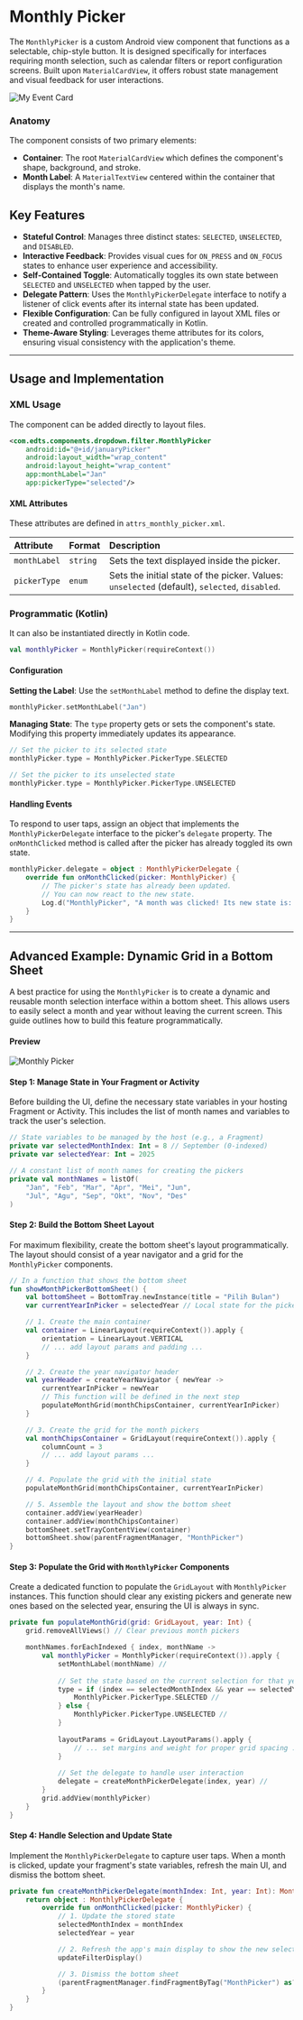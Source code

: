 # Monthly Picker
The `MonthlyPicker` is a custom Android view component that functions as a selectable, chip-style button. It is designed specifically for interfaces requiring month selection, such as calendar filters or report configuration screens. Built upon `MaterialCardView`, it offers robust state management and visual feedback for user interactions.

![My Event Card](https://res.cloudinary.com/fauzanspratama/image/upload/v1759223877/Monthly_Picker_vzp76f.png)

### Anatomy
The component consists of two primary elements:
- **Container**: The root `MaterialCardView` which defines the component's shape, background, and stroke.
- **Month Label**: A `MaterialTextView` centered within the container that displays the month's name.

## Key Features
- **Stateful Control**: Manages three distinct states: `SELECTED`, `UNSELECTED`, and `DISABLED`.
- **Interactive Feedback**: Provides visual cues for `ON_PRESS` and `ON_FOCUS` states to enhance user experience and accessibility.
- **Self-Contained Toggle**: Automatically toggles its own state between `SELECTED` and `UNSELECTED` when tapped by the user.
- **Delegate Pattern**: Uses the `MonthlyPickerDelegate` interface to notify a listener of click events after its internal state has been updated.
- **Flexible Configuration**: Can be fully configured in layout XML files or created and controlled programmatically in Kotlin.
- **Theme-Aware Styling**: Leverages theme attributes for its colors, ensuring visual consistency with the application's theme.

---

## Usage and Implementation

### XML Usage
The component can be added directly to layout files.

```XML
<com.edts.components.dropdown.filter.MonthlyPicker
    android:id="@+id/januaryPicker"
    android:layout_width="wrap_content"
    android:layout_height="wrap_content"
    app:monthLabel="Jan"
    app:pickerType="selected"/>
```

#### XML Attributes
These attributes are defined in `attrs_monthly_picker.xml`.

| Attribute | Format | Description |
| :--- | :--- | :--- |
| `monthLabel` | `string` | Sets the text displayed inside the picker. |
| `pickerType` | `enum` | Sets the initial state of the picker. Values: `unselected` (default), `selected`, `disabled`. |

### Programmatic (Kotlin)
It can also be instantiated directly in Kotlin code.

```Kotlin
val monthlyPicker = MonthlyPicker(requireContext())
```

#### Configuration
**Setting the Label**: Use the `setMonthLabel` method to define the display text.
```Kotlin
monthlyPicker.setMonthLabel("Jan")
```

**Managing State**: The `type` property gets or sets the component's state. Modifying this property immediately updates its appearance.
```Kotlin
// Set the picker to its selected state
monthlyPicker.type = MonthlyPicker.PickerType.SELECTED

// Set the picker to its unselected state
monthlyPicker.type = MonthlyPicker.PickerType.UNSELECTED
```

#### Handling Events
To respond to user taps, assign an object that implements the `MonthlyPickerDelegate` interface to the picker's `delegate` property. The `onMonthClicked` method is called after the picker has already toggled its own state.

```Kotlin
monthlyPicker.delegate = object : MonthlyPickerDelegate {
    override fun onMonthClicked(picker: MonthlyPicker) {
        // The picker's state has already been updated.
        // You can now react to the new state.
        Log.d("MonthlyPicker", "A month was clicked! Its new state is: ${picker.type}")
    }
}
```

---
## Advanced Example: Dynamic Grid in a Bottom Sheet
A best practice for using the `MonthlyPicker` is to create a dynamic and reusable month selection interface within a bottom sheet. This allows users to easily select a month and year without leaving the current screen. This guide outlines how to build this feature programmatically.

#### Preview
![Monthly Picker](https://res.cloudinary.com/fauzanspratama/image/upload/c_scale,w_512/v1759226356/Monthly_Picker_emkoi0.gif)

#### Step 1: Manage State in Your Fragment or Activity
Before building the UI, define the necessary state variables in your hosting Fragment or Activity. This includes the list of month names and variables to track the user's selection.

```Kotlin
// State variables to be managed by the host (e.g., a Fragment)
private var selectedMonthIndex: Int = 8 // September (0-indexed)
private var selectedYear: Int = 2025

// A constant list of month names for creating the pickers
private val monthNames = listOf(
    "Jan", "Feb", "Mar", "Apr", "Mei", "Jun",
    "Jul", "Agu", "Sep", "Okt", "Nov", "Des"
)
```

#### Step 2: Build the Bottom Sheet Layout
For maximum flexibility, create the bottom sheet's layout programmatically. The layout should consist of a year navigator and a grid for the `MonthlyPicker` components.

```Kotlin
// In a function that shows the bottom sheet
fun showMonthPickerBottomSheet() {
    val bottomSheet = BottomTray.newInstance(title = "Pilih Bulan")
    var currentYearInPicker = selectedYear // Local state for the picker UI

    // 1. Create the main container
    val container = LinearLayout(requireContext()).apply {
        orientation = LinearLayout.VERTICAL
        // ... add layout params and padding ...
    }

    // 2. Create the year navigator header
    val yearHeader = createYearNavigator { newYear ->
        currentYearInPicker = newYear
        // This function will be defined in the next step
        populateMonthGrid(monthChipsContainer, currentYearInPicker)
    }

    // 3. Create the grid for the month pickers
    val monthChipsContainer = GridLayout(requireContext()).apply {
        columnCount = 3
        // ... add layout params ...
    }

    // 4. Populate the grid with the initial state
    populateMonthGrid(monthChipsContainer, currentYearInPicker)

    // 5. Assemble the layout and show the bottom sheet
    container.addView(yearHeader)
    container.addView(monthChipsContainer)
    bottomSheet.setTrayContentView(container)
    bottomSheet.show(parentFragmentManager, "MonthPicker")
}
```

#### Step 3: Populate the Grid with `MonthlyPicker` Components
Create a dedicated function to populate the `GridLayout` with `MonthlyPicker` instances. This function should clear any existing pickers and generate new ones based on the selected year, ensuring the UI is always in sync.

```Kotlin
private fun populateMonthGrid(grid: GridLayout, year: Int) {
    grid.removeAllViews() // Clear previous month pickers

    monthNames.forEachIndexed { index, monthName ->
        val monthlyPicker = MonthlyPicker(requireContext()).apply {
            setMonthLabel(monthName) //
            
            // Set the state based on the current selection for that year
            type = if (index == selectedMonthIndex && year == selectedYear) {
                MonthlyPicker.PickerType.SELECTED //
            } else {
                MonthlyPicker.PickerType.UNSELECTED //
            }
            
            layoutParams = GridLayout.LayoutParams().apply {
                // ... set margins and weight for proper grid spacing ...
            }
            
            // Set the delegate to handle user interaction
            delegate = createMonthPickerDelegate(index, year) //
        }
        grid.addView(monthlyPicker)
    }
}
```

#### Step 4: Handle Selection and Update State
Implement the `MonthlyPickerDelegate` to capture user taps. When a month is clicked, update your fragment's state variables, refresh the main UI, and dismiss the bottom sheet.

```Kotlin
private fun createMonthPickerDelegate(monthIndex: Int, year: Int): MonthlyPickerDelegate {
    return object : MonthlyPickerDelegate {
        override fun onMonthClicked(picker: MonthlyPicker) {
            // 1. Update the stored state
            selectedMonthIndex = monthIndex
            selectedYear = year

            // 2. Refresh the app's main display to show the new selection
            updateFilterDisplay() 

            // 3. Dismiss the bottom sheet
            (parentFragmentManager.findFragmentByTag("MonthPicker") as? BottomTray)?.dismiss()
        }
    }
}
```

